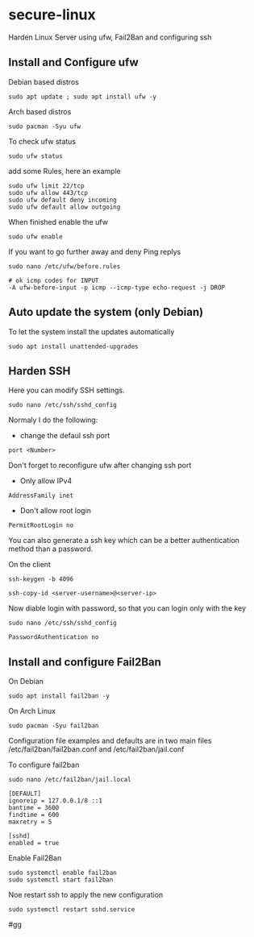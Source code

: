 # secure-linux
Harden Linux Server using ufw, Fail2Ban and configuring ssh



## Install and Configure ufw



Debian based distros

```
sudo apt update ; sudo apt install ufw -y
```


Arch based distros

```
sudo pacman -Syu ufw
```



To check ufw status

```
sudo ufw status
```


add some Rules, here an example

```
sudo ufw limit 22/tcp
sudo ufw allow 443/tcp
sudo ufw default deny incoming
sudo ufw default allow outgoing
```




When finished enable the ufw

```
sudo ufw enable
```




If you want to go further away and deny Ping replys

```
sudo nano /etc/ufw/before.rules
```




```
# ok icmp codes for INPUT
-A ufw-before-input -p icmp --icmp-type echo-request -j DROP
```



## Auto update the system (only Debian)


To let the system install the updates automatically

```
sudo apt install unattended-upgrades
```



## Harden SSH

Here you can modify SSH settings.
```
sudo nano /etc/ssh/sshd_config
```


Normaly I do the following:



* change the defaul ssh port

```
port <Number>
```

Don't forget to reconfigure ufw after changing ssh port



* Only allow IPv4

```
AddressFamily inet
```


* Don't allow root login

```
PermitRootLogin no
```



You can also generate a ssh key which can be a better authentication method than a password.

On the client

```
ssh-keygen -b 4096
```



```
ssh-copy-id <server-username>@<server-ip>
```


Now diable login with password, so that you can login only with the key

```
sudo nano /etc/ssh/sshd_config
```


```
PasswordAuthentication no
```



## Install and configure Fail2Ban


On Debian

```
sudo apt install fail2ban -y
```


On Arch Linux

```
sudo pacman -Syu fail2ban
```


Configuration file examples and defaults are in two main files /etc/fail2ban/fail2ban.conf and /etc/fail2ban/jail.conf



To configure fail2ban

```
sudo nano /etc/fail2ban/jail.local
```


```
[DEFAULT]
ignoreip = 127.0.0.1/8 ::1
bantime = 3600
findtime = 600
maxretry = 5

[sshd]
enabled = true
```


Enable Fail2Ban
```
sudo systemctl enable fail2ban
sudo systemctl start fail2ban
```


Noe restart ssh to apply the new configuration

```
sudo systemctl restart sshd.service
```
#gg
